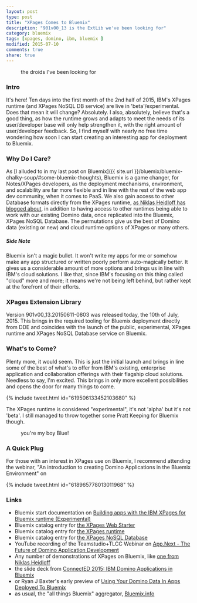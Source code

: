 ```yaml
---
layout: post
type: post
title: "XPages Comes to Bluemix"
description: "901v00_13 is the ExtLib we've been looking for"
category: bluemix
tags: [xpages, domino, ibm, bluemix ]
modified: 2015-07-10
comments: true
share: true
---
```


<figure>
  <amp-img src="{{ site.url }}/assets/images/post_images/lookSirDroids.jpg"
  alt="the droids I've been looking for"
  height="240" width="320"
  layout="responsive"></amp-img>
 <figcaption>the droids I've been looking for</figcaption>
</figure>

### Intro
It's here! Ten days into the first month of the 2nd half of 2015, IBM's XPages runtime (and XPages NoSQL DB service) are live in 'beta'/experimental. Does that mean it will change? Absolutely. I also, absolutely, believe that's a good thing, as how the runtime grows and adapts to meet the needs of its user/developer base will only help strengthen it, with the right amount of user/developer feedback. So, I find myself with nearly no free time wondering how soon I can start creating an interesting app for deployment to Bluemix.

### Why Do I Care?
As [I alluded to in my last post on Bluemix]({{ site.url }}/bluemix/bluemix-chalky-soup/#some-bluemix-thoughts), Bluemix is a game changer, for Notes/XPages developers, as the deployment mechanisms, environment, and scalability are far more flexible and in line with the rest of the web app dev community, when it comes to PaaS. We also gain access to other Database formats directly from the XPages runtime, [as Niklas Heidloff has blogged about](//heidloff.net/nh/home.nsf/article.xsp?id=07.07.2015124933NHEEQ3.htm), in addition to having access to other runtimes being able to work with our existing Domino data, once replicated into the Bluemix, XPages NoSQL Database. The permutations give us the best of Domino data (existing or new) and cloud runtime options of XPages or many others.

##### Side Note
Bluemix isn't a magic bullet. It won't write my apps for me or somehow make any app structured or written poorly perform auto-magically better. It gives us a considerable amount of more options and brings us in line with IBM's cloud solutions. I like that, since IBM's focusing on this thing called "cloud" more and more; it means we're not being left behind, but rather kept at the forefront of their efforts.

### XPages Extension Library
Version 901v00_13.20150611-0803 was released today, the 10th of July, 2015. This brings in the required tooling for Bluemix deployment directly from DDE and coincides with the launch of the public, experimental, XPages runtime and XPages NoSQL Database service on Bluemix.

### What's to Come?
Plenty more, it would seem. This is just the initial launch and brings in line some of the best of what's to offer from IBM's existing, enterprise application and collaboration offerings with their flagship cloud solutions. Needless to say, I'm excited. This brings in only more excellent possibilities and opens the door for many things to come.

{% include tweet.html id="619506133452103680" %}

The XPages runtime is considered "experimental", it's not 'alpha' but it's not 'beta'. I still managed to throw together some Pratt Keeping for Bluemix though.

<figure>
  <amp-img src="{{ site.url }}/assets/images/post_images/XPagesOnBluemix_PrattKeeping.png"
  alt="you're my boy Blue!"
  height="632" width="1280"
  layout="responsive"></amp-img>
 <figcaption>you're my boy Blue!</figcaption>
</figure>

### A Quick Plug
For those with an interest in XPages use on Bluemix, I recommend attending the webinar, "An introduction to creating Domino Applications in the Bluemix Environment" on

{% include tweet.html id="618965778013011968" %}

### Links

* Bluemix start documentation on [Building apps with the IBM XPages for Bluemix runtime (Experimental)](//www.ng.bluemix.net/docs/starters/xpages/index.html)
* Bluemix catalog entry for [the XPages Web Starter](//console.ng.bluemix.net/catalog/xpages-web-starter/)
* Bluemix catalog entry for [the XPages runtime](//console.ng.bluemix.net/catalog/ibm-xpages/)
* Bluemix catalog entry for [the XPages NoSQL Database](//console.ng.bluemix.net/catalog/ibm-xpages-nosql-database/)
* YouTube recording of the Teamstudio+TLCC Webinar on [App.Next - The Future of Domino Application Development](//www.youtube.com/watch?v=ntVFNjKnljE)
* Any number of demonstrations of XPages on Bluemix, like [one from Niklas Heidloff](//heidloff.net/nh/home.nsf/article.xsp?id=26.01.2015175730NHEMVZ.htm)
* the slide deck from [ConnectED 2015: IBM Domino Applications in Bluemix](//www.slideshare.net/MartinDonnelly1/connected2015-domino-apps-for-bluemix)
* or Ryan J Baxter's early preview of [Using Your Domino Data In Apps Deployed To Bluemix](//ryanjbaxter.com/2014/09/22/using-your-domino-data-in-apps-deployed-to-bluemix/)
* as usual, the "all things Bluemix" aggregator, [Bluemix.info](//bluemix.info/)
